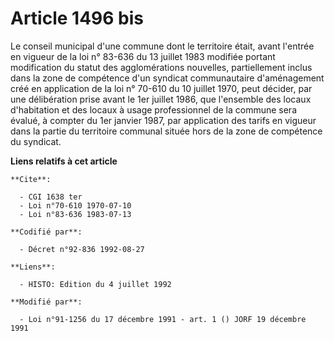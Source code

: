 # Article 1496 bis

Le conseil municipal d'une commune dont le territoire était, avant l'entrée en vigueur de la loi n° 83-636 du 13 juillet 1983
modifiée portant modification du statut des agglomérations nouvelles, partiellement inclus dans la zone de compétence d'un
syndicat communautaire d'aménagement créé en application de la loi n° 70-610 du 10 juillet 1970, peut décider, par une
délibération prise avant le 1er juillet 1986, que l'ensemble des locaux d'habitation et des locaux à usage professionnel de
la commune sera évalué, à compter du 1er janvier 1987, par application des tarifs en vigueur dans la partie du territoire
communal située hors de la zone de compétence du syndicat.

**Liens relatifs à cet article**

	**Cite**:

	  - CGI 1638 ter
	  - Loi n°70-610 1970-07-10
	  - Loi n°83-636 1983-07-13

	**Codifié par**:

	  - Décret n°92-836 1992-08-27

	**Liens**:

	  - HISTO: Edition du 4 juillet 1992

	**Modifié par**:

	  - Loi n°91-1256 du 17 décembre 1991 - art. 1 () JORF 19 décembre 1991

